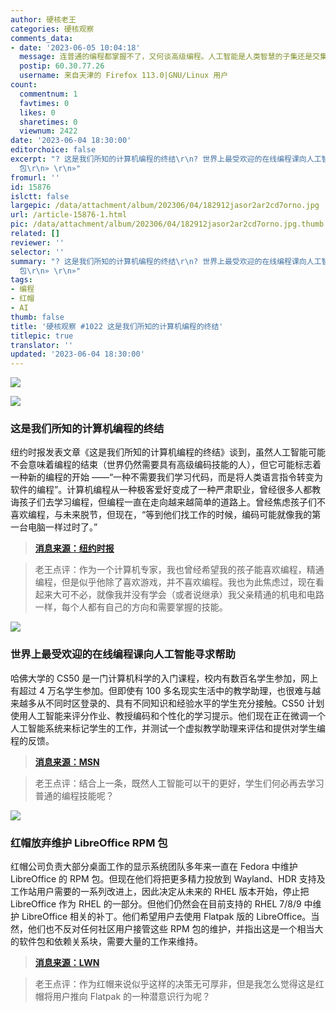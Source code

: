 ```yaml
---
author: 硬核老王
categories: 硬核观察
comments_data:
- date: '2023-06-05 10:04:18'
  message: 连普通的编程都掌握不了，又何谈高级编程。人工智能是人类智慧的子集还是交集亦或超集？
  postip: 60.30.77.26
  username: 来自天津的 Firefox 113.0|GNU/Linux 用户
count:
  commentnum: 1
  favtimes: 0
  likes: 0
  sharetimes: 0
  viewnum: 2422
date: '2023-06-04 18:30:00'
editorchoice: false
excerpt: "? 这是我们所知的计算机编程的终结\r\n? 世界上最受欢迎的在线编程课向人工智能寻求帮助\r\n? 红帽放弃维护 LibreOffice RPM
  包\r\n» \r\n»"
fromurl: ''
id: 15876
islctt: false
largepic: /data/attachment/album/202306/04/182912jasor2ar2cd7orno.jpg
url: /article-15876-1.html
pic: /data/attachment/album/202306/04/182912jasor2ar2cd7orno.jpg.thumb.jpg
related: []
reviewer: ''
selector: ''
summary: "? 这是我们所知的计算机编程的终结\r\n? 世界上最受欢迎的在线编程课向人工智能寻求帮助\r\n? 红帽放弃维护 LibreOffice RPM
  包\r\n» \r\n»"
tags:
- 编程
- 红帽
- AI
thumb: false
title: '硬核观察 #1022 这是我们所知的计算机编程的终结'
titlepic: true
translator: ''
updated: '2023-06-04 18:30:00'
---
```


![](/data/attachment/album/202306/04/182912jasor2ar2cd7orno.jpg)


![](/data/attachment/album/202306/04/182924nppl7ejok758p7a7.jpg)


### 这是我们所知的计算机编程的终结


纽约时报发表文章《这是我们所知的计算机编程的终结》谈到，虽然人工智能可能不会意味着编程的结束（世界仍然需要具有高级编码技能的人），但它可能标志着一种新的编程的开始 ——“一种不需要我们学习代码，而是将人类语言指令转变为软件的编程”。计算机编程从一种极客爱好变成了一种严肃职业，曾经很多人都教诲孩子们去学习编程，但编程一直在走向越来越简单的道路上。曾经焦虑孩子们不喜欢编程，与未来脱节，但现在，“等到他们找工作的时候，编码可能就像我的第一台电脑一样过时了。”



> 
> **[消息来源：纽约时报](https://www.nytimes.com/2023/06/02/opinion/ai-coding.html)**
> 
> 
> 



> 
> 老王点评：作为一个计算机专家，我也曾经希望我的孩子能喜欢编程，精通编程，但是似乎他除了喜欢游戏，并不喜欢编程。我也为此焦虑过，现在看起来大可不必，就像我并没有学会（或者说继承）我父亲精通的机电和电路一样，每个人都有自己的方向和需要掌握的技能。
> 
> 
> 


![](/data/attachment/album/202306/04/182950yg6rr63436h6h63r.jpg)


### 世界上最受欢迎的在线编程课向人工智能寻求帮助


哈佛大学的 CS50 是一门计算机科学的入门课程，校内有数百名学生参加，网上有超过 4 万名学生参加。但即使有 100 多名现实生活中的教学助理，也很难与越来越多从不同时区登录的、具有不同知识和经验水平的学生充分接触。CS50 计划使用人工智能来评分作业、教授编码和个性化的学习提示。他们现在正在微调一个人工智能系统来标记学生的工作，并测试一个虚拟教学助理来评估和提供对学生编程的反馈。



> 
> **[消息来源：MSN](https://www.msn.com/en-ae/news/national/why-the-world-s-most-popular-online-computer-class-is-relying-on-ai-for-help/ar-AA1c4ogB)**
> 
> 
> 



> 
> 老王点评：结合上一条，既然人工智能可以干的更好，学生们何必再去学习普通的编程技能呢？
> 
> 
> 


![](/data/attachment/album/202306/04/183005f0iseu60su6intx0.jpg)


### 红帽放弃维护 LibreOffice RPM 包


红帽公司负责大部分桌面工作的显示系统团队多年来一直在 Fedora 中维护 LibreOffice 的 RPM 包。但现在他们将把更多精力投放到 Wayland、HDR 支持及工作站用户需要的一系列改进上，因此决定从未来的 RHEL 版本开始，停止把 LibreOffice 作为 RHEL 的一部分。但他们仍然会在目前支持的 RHEL 7/8/9 中维护 LibreOffice 相关的补丁。他们希望用户去使用 Flatpak 版的 LibreOffice。当然，他们也不反对任何社区用户接管这些 RPM 包的维护，并指出这是一个相当大的软件包和依赖关系块，需要大量的工作来维持。



> 
> **[消息来源：LWN](https://lwn.net/ml/fedora-devel/20230601183054.12057.45907@mailman01.iad2.fedoraproject.org/)**
> 
> 
> 



> 
> 老王点评：作为红帽来说似乎这样的决策无可厚非，但是我怎么觉得这是红帽将用户推向 Flatpak 的一种潜意识行为呢？
> 
> 
>